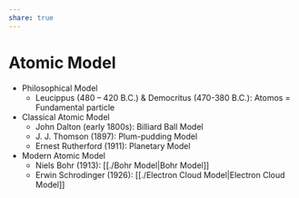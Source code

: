 ```yaml
---  
share: true  
---  
```

  
# Atomic Model  
  
- Philosophical Model  
	- Leucippus (480 – 420 B.C.) & Democritus (470-380 B.C.): Atomos = Fundamental particle  
- Classical Atomic Model  
	- John Dalton (early 1800s): Billiard Ball Model  
	- J. J. Thomson (1897): Plum-pudding Model  
	- Ernest Rutherford (1911): Planetary Model  
- Modern Atomic Model  
	- Niels Bohr (1913): [[./Bohr Model|Bohr Model]]  
	- Erwin Schrodinger (1926): [[./Electron Cloud Model|Electron Cloud Model]]  
